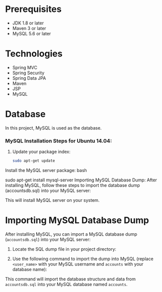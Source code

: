 # Prerequisites

- JDK 1.8 or later
- Maven 3 or later
- MySQL 5.6 or later

# Technologies 

- Spring MVC
- Spring Security
- Spring Data JPA
- Maven
- JSP
- MySQL

# Database

In this project, MySQL is used as the database.

### MySQL Installation Steps for Ubuntu 14.04:

1. Update your package index:
   ```bash
   sudo apt-get update

Install the MySQL server package:
bash

sudo apt-get install mysql-server
Importing MySQL Database Dump:
After installing MySQL, follow these steps to import the database dump (accountsdb.sql) into your MySQL server:


This will install MySQL server on your system.

# Importing MySQL Database Dump

After installing MySQL, you can import a MySQL database dump (`accountsdb.sql`) into your MySQL server:

1. Locate the SQL dump file in your project directory:


2. Use the following command to import the dump into MySQL (replace `<user_name>` with your MySQL username and `accounts` with your database name):


This command will import the database structure and data from `accountsdb.sql` into your MySQL database named `accounts`.



